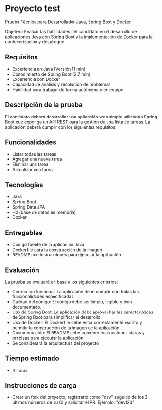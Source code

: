 
# Proyecto test


Prueba Técnica para Desarrollador Java, Spring Boot y Docker

Objetivo: Evaluar las habilidades del candidato en el desarrollo de aplicaciones Java con Spring Boot y la implementación de Docker para la contenerización y despliegue.


## Requisitos

* Experiencia en Java (Versión 11 min)
* Conocimiento de Spring Boot (2.7 min)
* Experiencia con Docker
* Capacidad de análisis y resolución de problemas
* Habilidad para trabajar de forma autónoma y en equipo



## Descripción de la prueba

El candidato deberá desarrollar una aplicación web simple utilizando Spring Boot que exponga un API REST para la gestión de una lista de tareas. La aplicación deberá cumplir con los siguientes requisitos:
## Funcionalidades

* Listar todas las tareas
* Agregar una nueva tarea
* Eliminar una tarea
* Actualizar una tarea
## Tecnologías

* Java
* Spring Boot
* Spring Data JPA
* H2 (base de datos en memoria)
* Docker
## Entregables

* Código fuente de la aplicación Java
* Dockerfile para la construcción de la imagen
* README con instrucciones para ejecutar la aplicación
## Evaluación

La prueba se evaluará en base a los siguientes criterios:

* Corrección funcional: La aplicación debe cumplir con todas las funcionalidades especificadas.
* Calidad del código: El código debe ser limpio, legible y bien documentado.
* Uso de Spring Boot: La aplicación debe aprovechar las características de Spring Boot para simplificar el desarrollo.
* Uso de Docker: El Dockerfile debe estar correctamente escrito y permitir la construcción de la imagen de la aplicación.
* Documentación: El README debe contener instrucciones claras y precisas para ejecutar la aplicación.
* Se considerará la arquitectura del proyecto
## Tiempo estimado

* 4 horas
## Instrucciones de carga

* Crear un fork del proyecto, registrarlo como "dev" seguido de los 3 últimos números de su CI y solicitar el PR. Ejemplo: "dev123"

